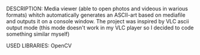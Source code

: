 DESCRIPTION:
	Media viewer (able to open photos and videous in warious formats) whitch automatically generates an ASCII-art based on mediafile and outputs it on a console window. The project was inspired by VLC ascii output mode (this mode doesn't work in my VLC player so I decided to code something similar myself)

USED LIBRARIES:
	OpenCV